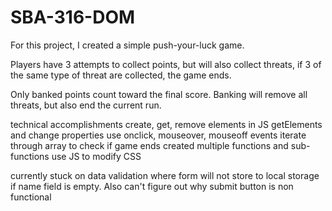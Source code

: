 # SBA-316-DOM
For this project, I created a simple push-your-luck game.

Players have 3 attempts to collect points, but will also collect threats, if 3 of the same type of threat are collected, the game ends.

Only banked points count toward the final score. 
Banking will remove all threats, but also end the current run.

technical accomplishments
create, get, remove elements in JS
getElements and change properties
use onclick, mouseover, mouseoff events
iterate through array to check if game ends
created multiple functions and sub-functions
use JS to modify CSS

currently stuck on data validation where form will not store to local storage if name field is empty. Also can't figure out why submit button is non functional
